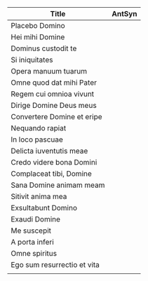 | Title                       | AntSyn |
| --------------------------- | ------ |
| Placebo Domino              |        |
| Hei mihi Domine             |        |
| Dominus custodit te         |        |
| Si iniquitates              |        |
| Opera manuum tuarum         |        |
| Omne quod dat mihi Pater    |        |
| Regem cui omnioa vivunt     |        |
| Dirige Domine Deus meus     |        |
| Convertere Domine et eripe  |        |
| Nequando rapiat             |        |
| In loco pascuae             |        |
| Delicta iuventutis meae     |        |
| Credo videre bona Domini    |        |
| Complaceat tibi, Domine     |        |
| Sana Domine animam meam     |        |
| Sitivit anima mea           |        |
| Exsultabunt Domino          |        |
| Exaudi Domine               |        |
| Me suscepit                 |        |
| A porta inferi              |        |
| Omne spiritus               |        |
| Ego sum resurrectio et vita |        |
|                             |        |
